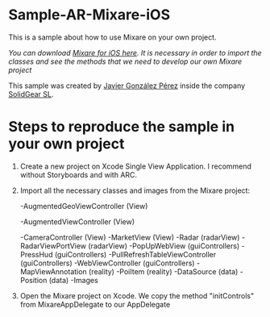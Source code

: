 Sample-AR-Mixare-iOS
====================

This is a sample about how to use Mixare on your own project.

*You can download [Mixare for iOS here](https://github.com/mixare/mixare-iphone). It is necessary in order to import the classes and see the methods that we need to develop our own Mixare project*

This sample was created by [Javier González Pérez](http://www.linkedin.com/pub/javier-gonzalez-perez/46/78/385) inside the company [SolidGear SL](http://www.solidgear.es/).


Steps to reproduce the sample in your own project
====================

1.	Create a new project on Xcode Single View Application. I recommend without Storyboards and with ARC.
2.	Import all the necessary classes and images from the Mixare project:

	-AugmentedGeoViewController (View)

	-AugmentedViewController (View)

	-CameraController (View)
	-MarketView (View)
	-Radar (radarView)
	-RadarViewPortView (radarView)
	-PopUpWebView (guiControllers)
	-PressHud (guiControllers)
	-PullRefreshTableViewController (guiControllers)
	-WebViewController (guiControllers)
	-MapViewAnnotation (reality)
	-PoiItem (reality)
	-DataSource (data)
	-Position (data)
	-Images
3.	Open the Mixare project on Xcode. We copy the method "initControls" from MixareAppDelegate to our AppDelegate
